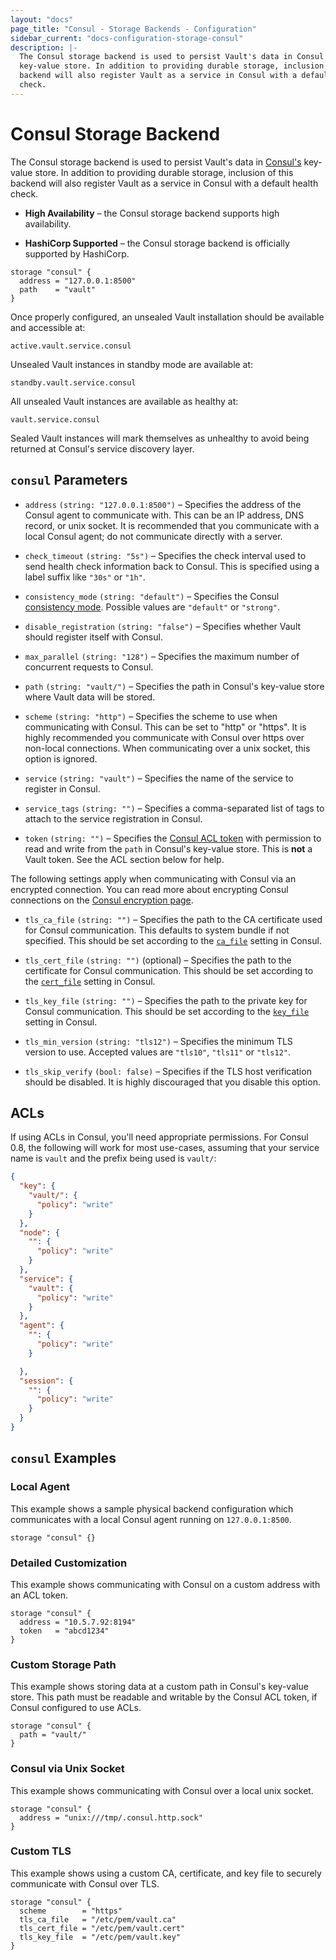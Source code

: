 ```yaml
---
layout: "docs"
page_title: "Consul - Storage Backends - Configuration"
sidebar_current: "docs-configuration-storage-consul"
description: |-
  The Consul storage backend is used to persist Vault's data in Consul's
  key-value store. In addition to providing durable storage, inclusion of this
  backend will also register Vault as a service in Consul with a default health
  check.
---
```


# Consul Storage Backend

The Consul storage backend is used to persist Vault's data in [Consul's][consul]
key-value store. In addition to providing durable storage, inclusion of this
backend will also register Vault as a service in Consul with a default health
check.

- **High Availability** – the Consul storage backend supports high availability.

- **HashiCorp Supported** – the Consul storage backend is officially supported
  by HashiCorp.

```hcl
storage "consul" {
  address = "127.0.0.1:8500"
  path    = "vault"
}
```

Once properly configured, an unsealed Vault installation should be available and
accessible at:

```text
active.vault.service.consul
```

Unsealed Vault instances in standby mode are available at:

```text
standby.vault.service.consul
```

All unsealed Vault instances are available as healthy at:

```text
vault.service.consul
```

Sealed Vault instances will mark themselves as unhealthy to avoid being returned
at Consul's service discovery layer.


## `consul` Parameters

- `address` `(string: "127.0.0.1:8500")` – Specifies the address of the Consul
  agent to communicate with. This can be an IP address, DNS record, or unix
  socket. It is recommended that you communicate with a local Consul agent; do
  not communicate directly with a server.

- `check_timeout` `(string: "5s")` – Specifies the check interval used to send
  health check information back to Consul. This is specified using a label
  suffix like `"30s"` or `"1h"`.

- `consistency_mode` `(string: "default")` – Specifies the Consul
  [consistency mode][consul-consistency]. Possible values are `"default"` or
  `"strong"`.

- `disable_registration` `(string: "false")` – Specifies whether Vault should
  register itself with Consul.

- `max_parallel` `(string: "128")` – Specifies the maximum number of concurrent
  requests to Consul.

- `path` `(string: "vault/")` – Specifies the path in Consul's key-value store
  where Vault data will be stored.

- `scheme` `(string: "http")` – Specifies the scheme to use when communicating
  with Consul. This can be set to "http" or "https". It is highly recommended
  you communicate with Consul over https over non-local connections. When
  communicating over a unix socket, this option is ignored.

- `service` `(string: "vault")` – Specifies the name of the service to register
  in Consul.

- `service_tags` `(string: "")` – Specifies a comma-separated list of tags to
  attach to the service registration in Consul.

- `token` `(string: "")` – Specifies the [Consul ACL token][consul-acl] with
  permission to read and write from the `path` in Consul's key-value store.
  This is **not** a Vault token. See the ACL section below for help.

The following settings apply when communicating with Consul via an encrypted
connection. You can read more about encrypting Consul connections on the
[Consul encryption page][consul-encryption].

- `tls_ca_file` `(string: "")` – Specifies the path to the CA certificate used
  for Consul communication. This defaults to system bundle if not specified.
  This should be set according to the
  [`ca_file`](https://www.consul.io/docs/agent/options.html#ca_file) setting in
  Consul.

- `tls_cert_file` `(string: "")` (optional) – Specifies the path to the
  certificate for Consul communication. This should be set according to the
  [`cert_file`](https://www.consul.io/docs/agent/options.html#cert_file) setting
  in Consul.

- `tls_key_file` `(string: "")` – Specifies the path to the private key for
  Consul communication. This should be set according to the
  [`key_file`](https://www.consul.io/docs/agent/options.html#key_file) setting
  in Consul.

- `tls_min_version` `(string: "tls12")` – Specifies the minimum TLS version to
  use. Accepted values are `"tls10"`, `"tls11"` or `"tls12"`.

- `tls_skip_verify` `(bool: false)` – Specifies if the TLS host verification
  should be disabled. It is highly discouraged that you disable this option.

## ACLs

If using ACLs in Consul, you'll need appropriate permissions. For Consul 0.8,
the following will work for most use-cases, assuming that your service name is
`vault` and the prefix being used is `vault/`:

```json
{
  "key": {
    "vault/": {
      "policy": "write"
    }
  },
  "node": {
    "": {
      "policy": "write"
    }
  },
  "service": {
    "vault": {
      "policy": "write"
    }
  },
  "agent": {
    "": {
      "policy": "write"
    }

  },
  "session": {
    "": {
      "policy": "write"
    }
  }
}
```

## `consul` Examples

### Local Agent

This example shows a sample physical backend configuration which communicates
with a local Consul agent running on `127.0.0.1:8500`.

```hcl
storage "consul" {}
```

### Detailed Customization

This example shows communicating with Consul on a custom address with an ACL
token.

```hcl
storage "consul" {
  address = "10.5.7.92:8194"
  token   = "abcd1234"
}
```

### Custom Storage Path

This example shows storing data at a custom path in Consul's key-value store.
This path must be readable and writable by the Consul ACL token, if Consul
configured to use ACLs.

```hcl
storage "consul" {
  path = "vault/"
}
```

### Consul via Unix Socket

This example shows communicating with Consul over a local unix socket.

```hcl
storage "consul" {
  address = "unix:///tmp/.consul.http.sock"
}
```

### Custom TLS

This example shows using a custom CA, certificate, and key file to securely
communicate with Consul over TLS.

```hcl
storage "consul" {
  scheme        = "https"
  tls_ca_file   = "/etc/pem/vault.ca"
  tls_cert_file = "/etc/pem/vault.cert"
  tls_key_file  = "/etc/pem/vault.key"
}
```

[consul]: https://www.consul.io/ "Consul by HashiCorp"
[consul-acl]: https://www.consul.io/docs/guides/acl.html "Consul ACLs"
[consul-consistency]: https://www.consul.io/api/index.html#consistency-modes "Consul Consistency Modes"
[consul-encryption]: https://www.consul.io/docs/agent/encryption.html "Consul Encryption"
